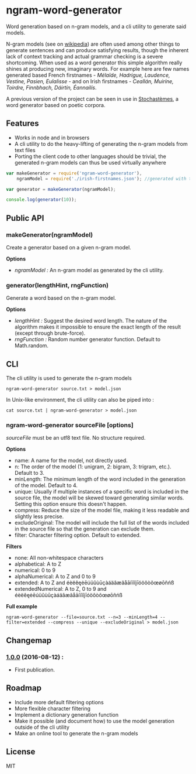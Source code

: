 # ngram-word-generator

Word generation based on n-gram models, and a cli utility to generate said models.

N-gram models (see on [wikipedia](https://en.wikipedia.org/wiki/N-gram)) are often used among other things to generate sentences and can produce satisfying results, though the inherent lack of context tracking and actual grammar checking is a severe shortcoming.
When used as a word generator this simple algorithm really shines at producing new, imaginary words. For example here are few names generated based French firstnames - *Mélaïde, Hadrigue, Laudence, Vestine, Pasien, Eulalisse* - and on Irish firstnames - *Ceallán, Muiríne, Toirdre, Finnbhach, Dáirtín, Éannailís*.

A previous version of the project can be seen in use in [Stochastèmes](http://www.kchapelier.com/stochastemes/), a word generator based on poetic corpora.

## Features

 - Works in node and in browsers
 - A cli utility to do the heavy-lifting of generating the n-gram models from text files
 - Porting the client code to other languages should be trivial, the generated n-gram models can thus be used virtually anywhere

```js
var makeGenerator = require('ngram-word-generator'),
    ngramModel = require('./irish-firstnames.json'); //generated with the cli utility

var generator = makeGenerator(ngramModel);

console.log(generator(10));
```

## Public API

### makeGenerator(ngramModel)

Create a generator based on a given n-gram model.

**Options**

 - *ngramModel :* An n-gram model as generated by the cli utility.

### generator(lengthHint, rngFunction)

Generate a word based on the n-gram model.

**Options**

 - *lengthHint :* Suggest the desired word length. The nature of the algorithm makes it impossible to ensure the exact length of the result (except through brute-force).
 - *rngFunction :* Random number generator function. Default to Math.random.

## CLI

The cli utility is used to generate the n-gram models

`ngram-word-generator source.txt > model.json`

In Unix-like environment, the cli utility can also be piped into :

`cat source.txt | ngram-word-generator > model.json`

### ngram-word-generator sourceFile [options]

*sourceFile* must be an utf8 text file. No structure required.

**Options**

 - name: A name for the model, not directly used.
 - n: The order of the model (1: unigram, 2: bigram, 3: trigram, etc.). Default to 3.
 - minLength: The minimum length of the word included in the generation of the model. Default to 4.
 - unique: Usually if multiple instances of a specific word is included in the source file, the model will be skewed toward generating similar words. Setting this option ensure this doesn't happen.
 - compress: Reduce the size of the model file, making it less readable and slightly less precise.
 - excludeOriginal: The model will include the full list of the words included in the source file so that the generation can exclude them.
 - filter: Character filtering option. Default to extended.

**Filters**

 - none: All non-whitespace characters
 - alphabetical: A to Z
 - numerical: 0 to 9
 - alphaNumerical: A to Z and 0 to 9
 - extended: A to Z and éèëêęėēúüûùūçàáäâæãåāíïìîįīóöôòõœøōñńß
 - extendedNumerical: A to Z, 0 to 9 and éèëêęėēúüûùūçàáäâæãåāíïìîįīóöôòõœøōñńß

**Full example**

```
ngram-word-generator --file=source.txt --n=3 --minLength=4 --filter=extended --compress --unique --excludeOriginal > model.json
```

## Changemap

### [1.0.0](https://github.com/kchapelier/ngram-word-generation/tree/1.0.0) (2016-08-12) :

 * First publication.

## Roadmap

 - Include more default filtering options
 - More flexible character filtering
 - Implement a dictionary generation function
 - Make it possible (and document how) to use the model generation outside of the cli utility
 - Make an online tool to generate the n-gram models

## License

MIT
